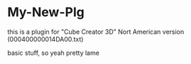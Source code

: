# My-New-Plg

this is a plugin for "Cube Creator 3D" Nort American version (000400000014DA00.txt)

basic stuff, so yeah pretty lame
